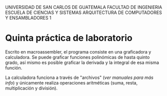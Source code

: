 UNIVERSIDAD DE SAN CARLOS DE GUATEMALA
FACULTAD DE INGENIERIA
ESCUELA DE CIENCIAS Y SISTEMAS
ARQUITECTURA DE COMPUTADORES Y ENSAMBLADORES 1

# Quinta práctica de laboratorio

Escrito en macroassembler, el programa consiste en una graficadora y calculadora. Se puede graficar funciones polinómicas de hasta quinto grado, así mismo es posible graficar la derivada y la integral de esa misma función.

La calculadora funciona a través de "archivos" (_ver manuales para más info_) y únicamente realiza operaciones aritméticas (suma, resta, multiplicación y división).
